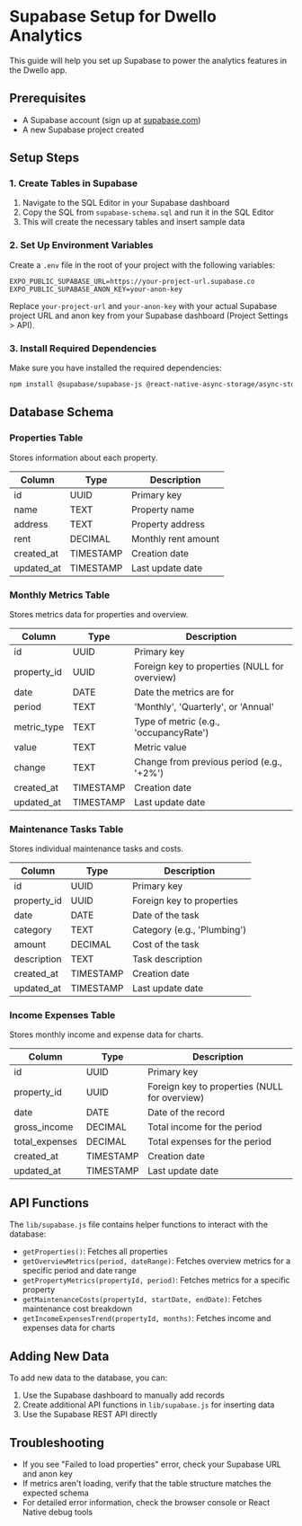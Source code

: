 # Supabase Setup for Dwello Analytics

This guide will help you set up Supabase to power the analytics features in the Dwello app.

## Prerequisites

- A Supabase account (sign up at [supabase.com](https://supabase.com))
- A new Supabase project created

## Setup Steps

### 1. Create Tables in Supabase

1. Navigate to the SQL Editor in your Supabase dashboard
2. Copy the SQL from `supabase-schema.sql` and run it in the SQL Editor
3. This will create the necessary tables and insert sample data

### 2. Set Up Environment Variables

Create a `.env` file in the root of your project with the following variables:

```
EXPO_PUBLIC_SUPABASE_URL=https://your-project-url.supabase.co
EXPO_PUBLIC_SUPABASE_ANON_KEY=your-anon-key
```

Replace `your-project-url` and `your-anon-key` with your actual Supabase project URL and anon key from your Supabase dashboard (Project Settings > API).

### 3. Install Required Dependencies

Make sure you have installed the required dependencies:

```bash
npm install @supabase/supabase-js @react-native-async-storage/async-storage
```

## Database Schema

### Properties Table

Stores information about each property.

| Column | Type | Description |
|--------|------|-------------|
| id | UUID | Primary key |
| name | TEXT | Property name |
| address | TEXT | Property address |
| rent | DECIMAL | Monthly rent amount |
| created_at | TIMESTAMP | Creation date |
| updated_at | TIMESTAMP | Last update date |

### Monthly Metrics Table

Stores metrics data for properties and overview.

| Column | Type | Description |
|--------|------|-------------|
| id | UUID | Primary key |
| property_id | UUID | Foreign key to properties (NULL for overview) |
| date | DATE | Date the metrics are for |
| period | TEXT | 'Monthly', 'Quarterly', or 'Annual' |
| metric_type | TEXT | Type of metric (e.g., 'occupancyRate') |
| value | TEXT | Metric value |
| change | TEXT | Change from previous period (e.g., '+2%') |
| created_at | TIMESTAMP | Creation date |
| updated_at | TIMESTAMP | Last update date |

### Maintenance Tasks Table

Stores individual maintenance tasks and costs.

| Column | Type | Description |
|--------|------|-------------|
| id | UUID | Primary key |
| property_id | UUID | Foreign key to properties |
| date | DATE | Date of the task |
| category | TEXT | Category (e.g., 'Plumbing') |
| amount | DECIMAL | Cost of the task |
| description | TEXT | Task description |
| created_at | TIMESTAMP | Creation date |
| updated_at | TIMESTAMP | Last update date |

### Income Expenses Table

Stores monthly income and expense data for charts.

| Column | Type | Description |
|--------|------|-------------|
| id | UUID | Primary key |
| property_id | UUID | Foreign key to properties (NULL for overview) |
| date | DATE | Date of the record |
| gross_income | DECIMAL | Total income for the period |
| total_expenses | DECIMAL | Total expenses for the period |
| created_at | TIMESTAMP | Creation date |
| updated_at | TIMESTAMP | Last update date |

## API Functions

The `lib/supabase.js` file contains helper functions to interact with the database:

- `getProperties()`: Fetches all properties
- `getOverviewMetrics(period, dateRange)`: Fetches overview metrics for a specific period and date range
- `getPropertyMetrics(propertyId, period)`: Fetches metrics for a specific property
- `getMaintenanceCosts(propertyId, startDate, endDate)`: Fetches maintenance cost breakdown
- `getIncomeExpensesTrend(propertyId, months)`: Fetches income and expenses data for charts

## Adding New Data

To add new data to the database, you can:

1. Use the Supabase dashboard to manually add records
2. Create additional API functions in `lib/supabase.js` for inserting data
3. Use the Supabase REST API directly

## Troubleshooting

- If you see "Failed to load properties" error, check your Supabase URL and anon key
- If metrics aren't loading, verify that the table structure matches the expected schema
- For detailed error information, check the browser console or React Native debug tools 